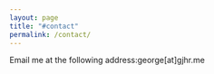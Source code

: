 ```yaml
---
layout: page
title: "#contact"
permalink: /contact/
---
```


<div style="display: inline-flex; flex-direction: row-reverse; justify-content: flex-end;">
<span>gjhr.me</span>
<span>[at]</span>
<span>george</span>
<span>Email me at the following address:</span>
</div>

